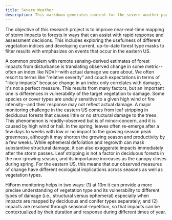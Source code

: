 ```yaml
---
title: Severe Weather
description: This markdown generates content for the severe weather page
---
```


The objective of this research project is to improve near-real-time mapping of storm impacts to forests in ways that can assist with rapid response and assessment decisions. This includes exploring the usefulness of different vegetation indices and developing current, up-to-date forest type masks to filter results with emphasizes on events that occur in the eastern US.

A common problem with remote sensing-derived estimates of forest impacts from disturbance is translating observed change in some metric--often an index like NDVI--with actual damage we care about. We often resort to terms like "relative severity" and couch expectations in terms of "likely impacts" because change in an index only correlates with damage, it's not a perfect measure. This results from many factors, but an important one is differences in vulnerability of the target vegetation to damage. Some species or cover types are unduly sensitive to a given high wind or fire intensity--and their response may not reflect actual damage. A major monitoring challenge in the eastern US comes from leaf stripping in deciduous forests that causes little or no structural damage to the trees. This phenomenon is readily-observed but is of minor-concern, and it is caused by high wind or hail. In the spring, leaves often re-emerge after a few days to weeks with low or no impact to the growing season peak greenness, although it may shorten the growing season and productivity by a few weeks. While ephemeral defoliation and regrowth can mask substantive structural damage, it can also exaggerate impacts immediately after the storm passes. Leaf stripping is not a factor in deciduous forests in the non-growing season, and its importance increases as the canopy closes during spring. For the eastern US, this means that our observed measures of change have different ecological implications across seasons as well as vegetation types.

HiForm monitoring helps in two ways: (1) at 10m it can provide a more precise understanding of vegetation type and its vulnerability to different types of damage (i.e., structural versus ephemeral) especially when impacts are mapped by deciduous and conifer types separately; and (2) impacts are resolved through seasonal-repetition, so that impacts can be contextualized by their duration and response during different times of year.